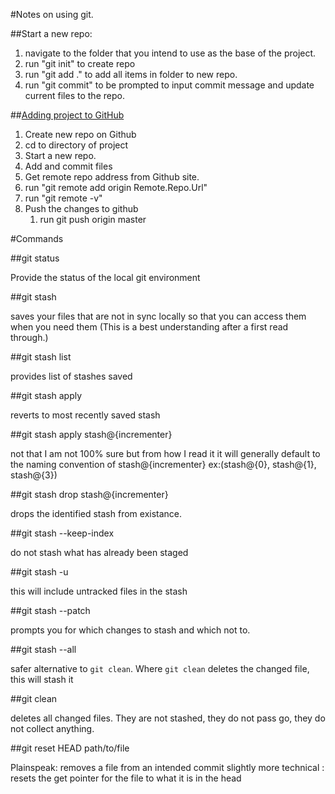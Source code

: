 #Notes on using git.

##Start a new repo:  
1. navigate to the folder that you intend to use as the base of the project. 
2. run "git init" to create repo
3. run "git add ."  to add all items in folder to new repo.
4. run "git commit"  to be prompted to input commit message and update current files to the repo.

##[Adding project to GitHub](https://help.github.com/articles/adding-an-existing-project-to-github-using-the-command-line)
1. Create new repo on Github
2. cd to directory of project
3. Start a new repo.
4. Add and commit files
5. Get remote repo address from Github site.
6. run "git remote add origin Remote.Repo.Url"
7. run "git remote -v"
8. Push the changes to github
    1. run git push origin master

#Commands

##git status

Provide the status of the local git environment

##git stash

saves your files that are not in sync locally so that you can access them when you need them (This is a best understanding after a first read through.)

##git stash list

provides list of stashes saved

##git stash apply

reverts to most recently saved stash

##git stash apply stash@{incrementer}

not that I am not 100% sure but from how I read it it will generally default to the naming convention of stash@{incrementer} ex:(stash@{0}, stash@{1}, stash@{3})

##git stash drop stash@{incrementer}

drops the identified stash from existance. 

##git stash --keep-index

do not stash what has already been staged

##git stash -u

this will include untracked files in the stash

##git stash --patch

prompts you for which changes to stash and which not to.

##git stash --all

safer alternative to `git clean`.  Where `git clean` deletes the changed file, this will stash it

##git clean

deletes all changed files. They are not stashed, they do not pass go, they do not collect anything.

##git reset HEAD path/to/file

Plainspeak: removes a file from an intended commit
slightly more technical : resets the get pointer for the file to what it is in the head







